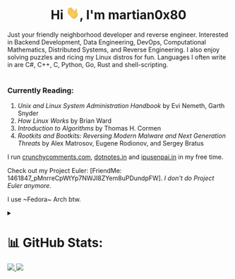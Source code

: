 <h1 align="center">Hi <img width="30px" height="30" src="https://github.com/SatYu26/SatYu26/raw/master/Assets/Hi.gif" />, I'm martian0x80</h1>


<div align="left">
Just your friendly neighborhood developer and reverse engineer. Interested in Backend Development, Data Engineering, DevOps, Computational Mathematics, Distributed Systems, and Reverse Engineering. I also enjoy solving puzzles and ricing my Linux distros for fun. Languages I often write in are C#, C++, C, Python, Go, Rust and shell-scripting.
</div>
<br/>


### Currently Reading:
1. *Unix and Linux System Administration Handbook* by Evi Nemeth, Garth Snyder
2. *How Linux Works* by Brian Ward
3. *Introduction to Algorithms* by Thomas H. Cormen
4. *Rootkits and Bootkits: Reversing Modern Malware and Next Generation Threats* by Alex Matrosov, Eugene Rodionov, and Sergey Bratus

I run [crunchycomments.com](https://crunchycomments.com/), [dotnotes.in](https://www.dotnotes.in/) and [ipusenpai.in](https://www.ipusenpai.in/) in my free time. 

Check out my Project Euler: [FriendMe: 1461847_pMnrreCpWtYp7NWJI8ZYem8uPDundpFW]. _I don't do Project Euler anymore._

I use ~Fedora~ Arch btw.

<details close>
<summary>
	
# 📊 GitHub Stats:

</summary>
<table>
	<tr>
		<td colspan = "2"><a href = "https://github.com/martian0x80/"><img src="https://github-readme-activity-graph.vercel.app/graph?username=martian0x80&bg_color=000000&hide_border=true&point=false&line=7fff00&radius=8&area=true&area_color=ddff99&title_color=ffffff&color=ffffff"></a></td>
	</tr>
	<tr>
		<td><a href="https://github.com/martian0x80/"><img src="https://github-readme-streak-stats.herokuapp.com/?user=martian0x80&theme=chartreuse-dark&hide_border=false"></a></td>
		<td><a href="https://github.com/martian0x80/"><img src="http://github-profile-summary-cards.vercel.app/api/cards/profile-details?username=martian0x80&theme=chartreuse_dark"></a></td>
	</tr>
	<tr>
<!--     <td>
      <table>
        <tr>
          <td>
              <img src="https://github-readme-stats.vercel.app/api?username=martian0x80&theme=chartreuse-dark&hide_border=false&include_all_commits=false&count_private=true">
          </td>
        </tr>
        <tr>
          <td>
            <img src="https://github-readme-stats.vercel.app/api/top-langs/?username=martian0x80&theme=chartreuse-dark&hide_border=false&include_all_commits=true&count_private=true&layout=compact">
          </td>
        </tr>
      </table>
    </td> -->
<td colspan="2" style="text-align: end;">
  <div style="display: flex; justify-content: flex-end; align-items: flex-end; width: 100%; gap: 0px;">
    <a href="https://github.com/martian0x80/" style="width: 500px; flex: 0 0 500px;">
      <img align="left" style="width: 500px; height: auto;" src="https://wakatime.com/share/@martian0x80/0d5ef149-2250-411e-ace1-b4d6a81df480.svg">
    </a>
    <div style="display: flex; justify-content: flex-end; align-items: flex-end;">
      <img align="right" src="https://github.com/user-attachments/assets/541148a8-f6e1-4d57-ba34-af5090b152d3" 
           style="height: 300px; width: auto;">
    </div>
  </div>
</td>
	</tr>
</table>

</details>

 <a href="https://visitcount.itsvg.in">
  <img src="https://visitcount.itsvg.in/api?id=martian0x80&label=Profile%20Views&icon=1&pretty=true" />
</a> 

<img src="https://imgur.com/rilHVxA.png"/>

